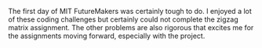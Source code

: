 

  The first day of MIT FutureMakers was certainly tough to do. I enjoyed a lot of these coding challenges but certainly could not complete the zigzag matrix assignment. 
  The other problems are also rigorous that excites me for the assignments moving forward, especially with the project.
